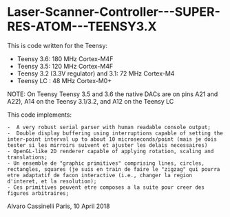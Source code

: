 # Laser-Scanner-Controller---SUPER-RES-ATOM---TEENSY3.X

This is code written for the Teensy:

* Teensy 3.6: 180 MHz Cortex-M4F
* Teensy 3.5: 120 MHz Cortex-M4F
* Teensy 3.2 (3.3V regulator) and 3.1: 72 MHz Cortex-M4
* Teensy LC : 48 MHz Cortex-M0+

NOTE: On Teensy Teensy 3.5 and 3.6 the native DACs are on pins A21 and A22), A14 on the Teensy 3.1/3.2, and A12 on the Teensy LC

This code implements:

	-  A very robust serial parser with human readable console output;
	-  Double display buffering using interruptions capable of setting the inter-point interval up to about 10 microseconds/point (mais je dois tester si les mirroirs suivent et ajuster les delais necessaires)
	- OpenGL-like 2D renderer capable of applying rotation, scaling and translations;
	- Un ensemble de "graphic primitives" comprising lines, circles, rectangles, squares (je suis en train de faire le "zigzag" qui pourra etre adaptatif de facon interactive (i.e., changer la region d'interet, et la resolution);
	- Ces primitives peuvent etre composes a la suite pour creer des figures arbitraires;

Alvaro Cassinelli
Paris, 10 April 2018
